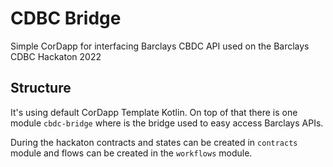 # CDBC Bridge


Simple CorDapp for interfacing Barclays CBDC API used on the Barclays CDBC Hackaton 2022


## Structure

It's using default CorDapp Template Kotlin. On top of that there is one module `cbdc-bridge` where
is the bridge used to easy access Barclays APIs.

During the hackaton contracts and states can be created in `contracts` module and flows can be
created in the `workflows` module.
